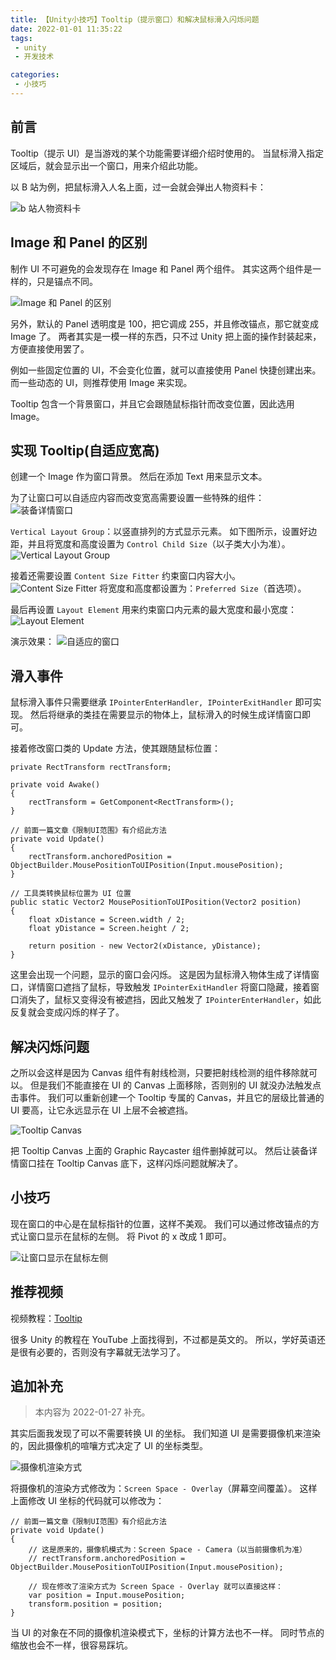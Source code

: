 ```yaml
---
title: 【Unity小技巧】Tooltip（提示窗口）和解决鼠标滑入闪烁问题
date: 2022-01-01 11:35:22
tags:
 - unity
 - 开发技术

categories:
 - 小技巧
---
```

## 前言
Tooltip（提示 UI）是当游戏的某个功能需要详细介绍时使用的。
当鼠标滑入指定区域后，就会显示出一个窗口，用来介绍此功能。

以 B 站为例，把鼠标滑入人名上面，过一会就会弹出人物资料卡：

![b 站人物资料卡](https://pic.imgdb.cn/item/61cfccd02ab3f51d915a5f54.jpg)
## Image 和 Panel 的区别
制作 UI 不可避免的会发现存在 Image 和 Panel 两个组件。
其实这两个组件是一样的，只是锚点不同。

![Image 和 Panel 的区别](https://pic.imgdb.cn/item/61cfce542ab3f51d915b5456.jpg)

另外，默认的 Panel 透明度是 100，把它调成 255，并且修改锚点，那它就变成 Image 了。
两者其实是一模一样的东西，只不过 Unity 把上面的操作封装起来，方便直接使用罢了。

例如一些固定位置的 UI，不会变化位置，就可以直接使用 Panel 快捷创建出来。
而一些动态的 UI，则推荐使用 Image 来实现。

Tooltip 包含一个背景窗口，并且它会跟随鼠标指针而改变位置，因此选用 Image。
## 实现 Tooltip(自适应宽高)
创建一个 Image 作为窗口背景。
然后在添加 Text 用来显示文本。

为了让窗口可以自适应内容而改变宽高需要设置一些特殊的组件：
![装备详情窗口](https://pic.imgdb.cn/item/61cfcf302ab3f51d915be68c.jpg)

`Vertical Layout Group`：以竖直排列的方式显示元素。
如下图所示，设置好边距，并且将宽度和高度设置为 `Control Child Size`（以子类大小为准）。
![Vertical Layout Group](https://pic.imgdb.cn/item/61cfcfd32ab3f51d915c6096.jpg)

接着还需要设置 `Content Size Fitter` 约束窗口内容大小。
![Content Size Fitter](https://pic.imgdb.cn/item/61cfd1142ab3f51d915d5227.jpg)
将宽度和高度都设置为：`Preferred Size`（首选项）。

最后再设置 `Layout Element` 用来约束窗口内元素的最大宽度和最小宽度：
![Layout Element](https://pic.imgdb.cn/item/61cfd1712ab3f51d915d97df.jpg)

演示效果：
![自适应的窗口](https://pic.imgdb.cn/item/61cfd24d2ab3f51d915e6309.gif)
## 滑入事件
鼠标滑入事件只需要继承 `IPointerEnterHandler, IPointerExitHandler` 即可实现。
然后将继承的类挂在需要显示的物体上，鼠标滑入的时候生成详情窗口即可。

接着修改窗口类的 Update 方法，使其跟随鼠标位置：

```
private RectTransform rectTransform;

private void Awake()
{
    rectTransform = GetComponent<RectTransform>();
}

// 前面一篇文章《限制UI范围》有介绍此方法
private void Update()
{
    rectTransform.anchoredPosition = ObjectBuilder.MousePositionToUIPosition(Input.mousePosition);
}

// 工具类转换鼠标位置为 UI 位置
public static Vector2 MousePositionToUIPosition(Vector2 position)
{
    float xDistance = Screen.width / 2;
    float yDistance = Screen.height / 2;

    return position - new Vector2(xDistance, yDistance);
}
```

这里会出现一个问题，显示的窗口会闪烁。
这是因为鼠标滑入物体生成了详情窗口，详情窗口遮挡了鼠标，导致触发 `IPointerExitHandler` 将窗口隐藏，接着窗口消失了，鼠标又变得没有被遮挡，因此又触发了 `IPointerEnterHandler`，如此反复就会变成闪烁的样子了。
## 解决闪烁问题
之所以会这样是因为 Canvas 组件有射线检测，只要把射线检测的组件移除就可以。
但是我们不能直接在 UI 的 Canvas 上面移除，否则别的 UI 就没办法触发点击事件。
我们可以重新创建一个 Tooltip 专属的 Canvas，并且它的层级比普通的 UI 要高，让它永远显示在 UI 上层不会被遮挡。

![Tooltip Canvas](https://pic.imgdb.cn/item/61cfe0b72ab3f51d91685bb5.jpg)

把 Tooltip Canvas 上面的 Graphic Raycaster 组件删掉就可以。
然后让装备详情窗口挂在 Tooltip Canvas 底下，这样闪烁问题就解决了。
## 小技巧
现在窗口的中心是在鼠标指针的位置，这样不美观。
我们可以通过修改锚点的方式让窗口显示在鼠标的左侧。
将 Pivot 的 x 改成 1 即可。

![让窗口显示在鼠标左侧](https://pic.imgdb.cn/item/61cfe5b02ab3f51d916c0209.jpg)
## 推荐视频
视频教程：[Tooltip](https://www.bilibili.com/video/BV1Kb4y1m7ed?spm_id_from=333.1007.top_right_bar_window_history.content.click)

很多 Unity 的教程在 YouTube 上面找得到，不过都是英文的。
所以，学好英语还是很有必要的，否则没有字幕就无法学习了。
## 追加补充
> 本内容为 2022-01-27 补充。

其实后面我发现了可以不需要转换 UI 的坐标。
我们知道 UI 是需要摄像机来渲染的，因此摄像机的喧嚷方式决定了 UI 的坐标类型。

![摄像机渲染方式](https://pic.imgdb.cn/item/61f2755c2ab3f51d91c3a00b.jpg)

将摄像机的渲染方式修改为：`Screen Space - Overlay`（屏幕空间覆盖）。
这样上面修改 UI 坐标的代码就可以修改为：

```
// 前面一篇文章《限制UI范围》有介绍此方法
private void Update()
{
    // 这是原来的，摄像机模式为：Screen Space - Camera（以当前摄像机为准）
    // rectTransform.anchoredPosition = ObjectBuilder.MousePositionToUIPosition(Input.mousePosition);

    // 现在修改了渲染方式为 Screen Space - Overlay 就可以直接这样：
    var position = Input.mousePosition;
    transform.position = position;
}
```

当 UI 的对象在不同的摄像机渲染模式下，坐标的计算方法也不一样。
同时节点的缩放也会不一样，很容易踩坑。